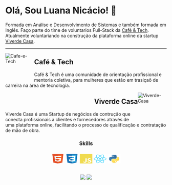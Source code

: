 # Olá, Sou Luana Nicácio! 👋
Formada em Análise e Desenvolvimento de Sistemas e também formada em Inglês. Faço parte do time de voluntarios Full-Stack da <a href="https://www.instagram.com/acafetech/" alt="@acafetech">Café & Tech</a>. Atualmente voluntariando na construção da plataforma online da startup <a href="https://www.instagram.com/viverdecasa/" alt="@viverdecasa">Viverde Casa</a>. 
***

<img alt="Cafe-e-Tech" height="90" width="90" align="left" src="https://media.licdn.com/dms/image/D4D0BAQG0JPJ520t-Tg/company-logo_200_200/0/1688175553951/cafe_e_tech_logo?e=2147483647&v=beta&t=b37-YjGsjFgo6Sdd6wcf5umsX5A1snUouW3FVKHzc6E"/> 

## Café & Tech 
<p>
  Café & Tech é uma comunidade de orientação profissional e mentoria coletiva, para mulheres que estão em trasiçaõ de carreira 
  na área de tecnologia.
<p/>

<img alt="Viverde-Casa" height="90" width="90" align="right" src="https://blackrocks.com.br/BlackOut/wp-content/uploads/2023/02/00013_Viverde-Casa.png">

<h2 align="right"> Viverde Casa</h2>
<p align="left">
  Viverde Casa é uma Startup de negócios de contrução que conecta profissionais a clientes e fornecedores através de uma plataforma 
  online, facilitando o processo de qualificação e contratação de mão de obra. 
<p/>
 
<div align="center">
  
  <h3>Skills<h3/>
  <img align="center" alt="Rafa-HTML" height="30" width="40" src="https://raw.githubusercontent.com/devicons/devicon/master/icons/html5/html5-original.svg">
  <img align="center" alt="Rafa-CSS" height="30" width="40" src="https://raw.githubusercontent.com/devicons/devicon/master/icons/css3/css3-original.svg">
  <img align="center" alt="Rafa-Js" height="30" width="40" src="https://raw.githubusercontent.com/devicons/devicon/master/icons/javascript/javascript-plain.svg">
  <img align="center" alt="Rafa-React" height="30" width="40" src="https://raw.githubusercontent.com/devicons/devicon/master/icons/react/react-original.svg">
  <img align="center" alt="Rafa-Python" height="30" width="40" src="https://raw.githubusercontent.com/devicons/devicon/master/icons/python/python-original.svg">
</div>

<br>

<div align="center">
 <a href="https://www.linkedin.com/in/luana-nic%C3%A1cio-0214421aa" target="_blank"><img src="https://img.shields.io/badge/-LinkedIn-%230077B5?style=for-the-badge&logo=linkedin&logoColor=white" target="_blank"></a>
  <a href = "mailto:luanav13.lv@gmail.com">
   <img src="https://img.shields.io/badge/-Gmail-%23333?style=for-the-badge&logo=gmail&logoColor=white" target="_blank"></a>
</div>
